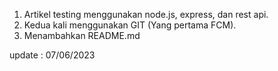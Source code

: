 1. Artikel testing menggunakan node.js, express, dan rest api.
2. Kedua kali menggunakan GIT (Yang pertama FCM).
3. Menambahkan README.md

update : 07/06/2023
